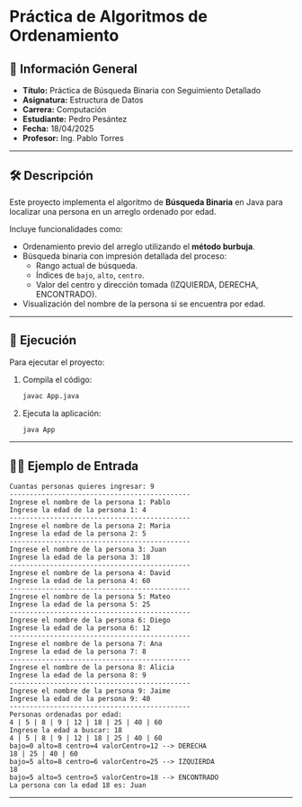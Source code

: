 
# Práctica de Algoritmos de Ordenamiento

## 📌 Información General

- **Título:** Práctica de Búsqueda Binaria con Seguimiento Detallado
- **Asignatura:** Estructura de Datos
- **Carrera:** Computación
- **Estudiante:** Pedro Pesántez
- **Fecha:** 18/04/2025
- **Profesor:** Ing. Pablo Torres

---

## 🛠️ Descripción

Este proyecto implementa el algoritmo de **Búsqueda Binaria** en Java para localizar una persona en un arreglo ordenado por edad.

Incluye funcionalidades como:

- Ordenamiento previo del arreglo utilizando el **método burbuja**.
- Búsqueda binaria con impresión detallada del proceso:
  - Rango actual de búsqueda.
  - Índices de `bajo`, `alto`, `centro`.
  - Valor del centro y dirección tomada (IZQUIERDA, DERECHA, ENCONTRADO).
- Visualización del nombre de la persona si se encuentra por edad.

---

## 🚀 Ejecución

Para ejecutar el proyecto:

1. Compila el código:
    ```bash
    javac App.java
    ```
2. Ejecuta la aplicación:
    ```bash
    java App
    ```

---

## 🧑‍💻 Ejemplo de Entrada

```plaintext
Cuantas personas quieres ingresar: 9
---------------------------------------------
Ingrese el nombre de la persona 1: Pablo
Ingrese la edad de la persona 1: 4
---------------------------------------------
Ingrese el nombre de la persona 2: Maria
Ingrese la edad de la persona 2: 5
---------------------------------------------
Ingrese el nombre de la persona 3: Juan
Ingrese la edad de la persona 3: 18
---------------------------------------------
Ingrese el nombre de la persona 4: David
Ingrese la edad de la persona 4: 60
---------------------------------------------
Ingrese el nombre de la persona 5: Mateo
Ingrese la edad de la persona 5: 25
---------------------------------------------
Ingrese el nombre de la persona 6: Diego
Ingrese la edad de la persona 6: 12
---------------------------------------------
Ingrese el nombre de la persona 7: Ana
Ingrese la edad de la persona 7: 8
---------------------------------------------
Ingrese el nombre de la persona 8: Alicia
Ingrese la edad de la persona 8: 9
---------------------------------------------
Ingrese el nombre de la persona 9: Jaime
Ingrese la edad de la persona 9: 40
---------------------------------------------
Personas ordenadas por edad:
4 | 5 | 8 | 9 | 12 | 18 | 25 | 40 | 60
Ingrese la edad a buscar: 18
4 | 5 | 8 | 9 | 12 | 18 | 25 | 40 | 60
bajo=0 alto=8 centro=4 valorCentro=12 --> DERECHA
18 | 25 | 40 | 60
bajo=5 alto=8 centro=6 valorCentro=25 --> IZQUIERDA
18
bajo=5 alto=5 centro=5 valorCentro=18 --> ENCONTRADO
La persona con la edad 18 es: Juan
```

---

